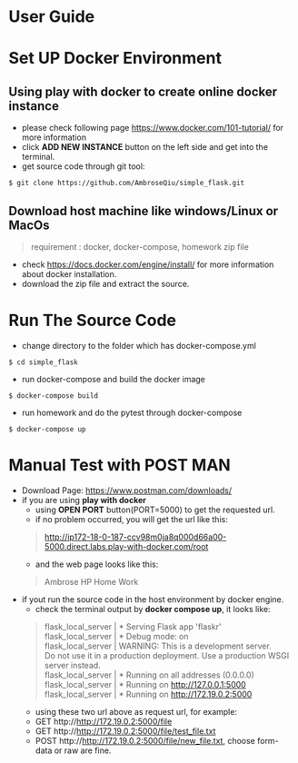 # User Guide
# **Set UP Docker Environment**
## Using **play with docker** to create online docker instance
- please check following page https://www.docker.com/101-tutorial/ for more information
- click **ADD NEW INSTANCE** button on the left side and get into the terminal.
- get source code through git tool: 
```
$ git clone https://github.com/AmbroseQiu/simple_flask.git
```

## Download host machine like windows/Linux or MacOs
> requirement : docker, docker-compose, homework zip file
- check https://docs.docker.com/engine/install/ for more information about docker installation.
- download the zip file and extract the source.

# Run The Source Code 

- change directory to the folder which has docker-compose.yml
```
$ cd simple_flask
```
- run docker-compose and build the docker image
```
$ docker-compose build 
```
- run homework and do the pytest through docker-compose
```
$ docker-compose up
```

# Manual Test with POST MAN
- Download Page: https://www.postman.com/downloads/
- if you are using **play with docker** 
  - using **OPEN PORT** button(PORT=5000) to get the requested url.
  - if no problem occurred, you will get the url like this:
  > http://ip172-18-0-187-ccv98m0ja8q000d66a00-5000.direct.labs.play-with-docker.com/root
  - and the web page looks like this:
  > Ambrose HP Home Work
- if yout run the source code in the host environment by docker engine. 
  - check the terminal output by **docker compose up**, it looks like:
  > flask_local_server    |  * Serving Flask app 'flaskr' </br>
  > flask_local_server    |  * Debug mode: on </br>
  > flask_local_server    | WARNING: This is a development server. </br>
  > Do not use it in a production deployment. Use a production WSGI server instead. </br>
  > flask_local_server    |  * Running on all addresses (0.0.0.0) </br>
  > flask_local_server    |  * Running on http://127.0.0.1:5000 </br>
  > flask_local_server    |  * Running on http://172.19.0.2:5000 </br>
  - using these two url above as request url, for example:
  - GET http://http://172.19.0.2:5000/file
  - GET http://http://172.19.0.2:5000/file/test_file.txt
  - POST http://http://172.19.0.2:5000/file/new_file.txt, choose form-data or raw are fine.